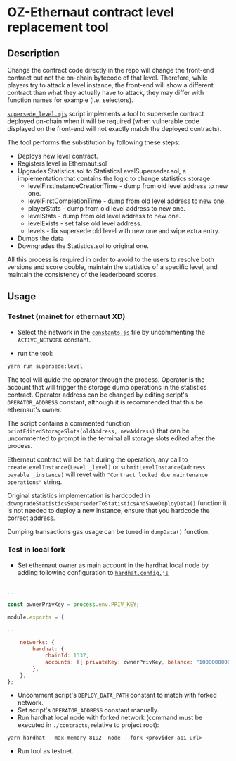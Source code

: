 # OZ-Ethernaut contract level replacement tool

## **Description**

Change the contract code directly in the repo will change the front-end contract but not the on-chain bytecode of that level. Therefore, while players try to attack a level instance, the front-end will show a different contract than what they actually have to attack, they may differ with function names for example (i.e. selectors).

[`supersede_level.mjs`](https://github.com/OpenZeppelin/ethernaut/blob/master/client/scripts/supersede_level.mjs) script implements a tool to supersede contract deployed on-chain when it will be required (when vulnerable code displayed on the front-end will not exactly match the deployed contracts).

The tool performs the substitution by following these steps:
- Deploys new level contract.
- Registers level in Ethernaut.sol
- Upgrades Statistics.sol to StatisticsLevelSuperseder.sol, a implementation that contains the logic to change statistics storage:
    - levelFirstInstanceCreationTime - dump from old level address to new one.
    - levelFirstCompletionTime - dump from old level address to new one.
    - playerStats - dump from old level address to new one.
    - levelStats - dump from old level address to new one.
    - levelExists - set false old level address.
    - levels - fix supersede old level with new one and wipe extra entry.
- Dumps the data 
- Downgrades the Statistics.sol to original one.

All this process is required in order to avoid to the users to resolve both versions and score double, maintain the statistics of a specific level, and maintain the consistency of the leaderboard scores.

## **Usage**

### **Testnet (mainet for ethernaut XD)**

- Select the network in the [`constants.js`](https://github.com/OpenZeppelin/ethernaut/blob/client/src/constants.js) file by uncommenting the `ACTIVE_NETWORK` constant.

- run the tool:
```bash
yarn run supersede:level
```

The tool will guide the operator through the process. Operator is the account that will trigger the storage dump operations in the statistics contract. Operator address can be changed by editing script's `OPERATOR_ADDRESS` constant, although it is recommended that this be ethernaut's owner.

The script contains a commented function `printEditedStorageSlots(oldAddress, newAddress)` that can be uncommented to prompt in the terminal all storage slots edited after the process. 

Ethernaut contract will be halt during the operation, any call to  `createLevelInstance(Level _level)` or  `submitLevelInstance(address payable _instance)` will revet with `"Contract locked due maintenance operations"` string.

Original statistics implementation is hardcoded in `downgradeStatisticsSupersederToStatisticsAndSaveDeployData()` function it is not needed to deploy a new instance, ensure that you hardcode the correct address.

Dumping transactions gas usage can be tuned in `dumpData()` function.


### **Test in local fork**

- Set ethernaut owner as main account in the hardhat local node by adding following configuration to [`hardhat.config.js`](https://github.com/OpenZeppelin/ethernaut/blob/master/contracts/hardhat.config.js)
```javascript

...

const ownerPrivKey = process.env.PRIV_KEY;

module.exports = {

...

    networks: {
        hardhat: {
            chainId: 1337,
            accounts: [{ privateKey: ownerPrivKey, balance: "1000000000000000000000" }],
        },
    },
};
```

- Uncomment script's `DEPLOY_DATA_PATH` constant to match with forked network.
- Set script's `OPERATOR_ADDRESS` constant manually.
- Run hardhat local node with forked network (command must be executed in `./contracts`, relative to project root):
```
yarn hardhat --max-memory 8192  node --fork <provider api url>
```
- Run tool as testnet. 
